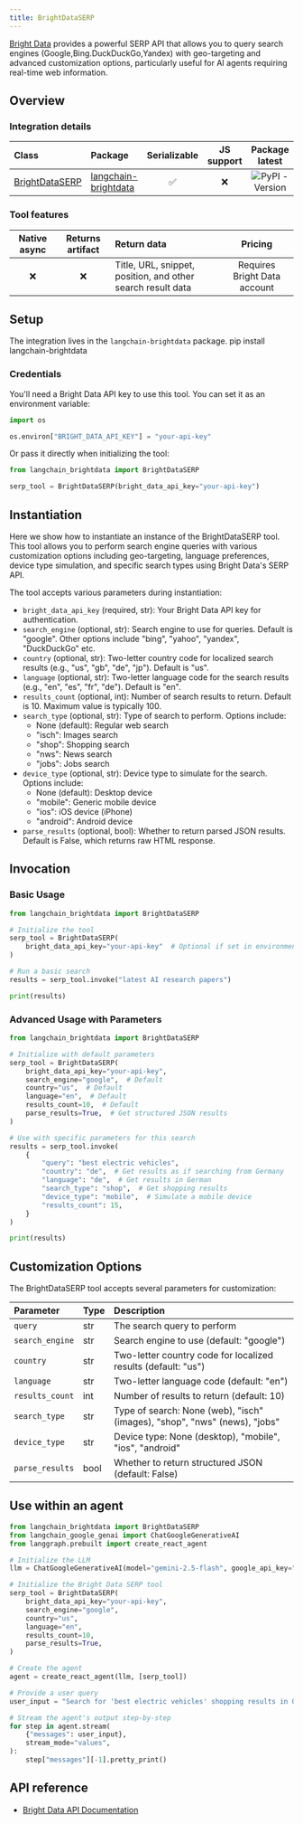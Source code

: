 ```yaml
---
title: BrightDataSERP
---
```


[Bright Data](https://brightdata.com/) provides a powerful SERP API that allows you to query search engines (Google,Bing.DuckDuckGo,Yandex) with geo-targeting and advanced customization options, particularly useful for AI agents requiring real-time web information.

## Overview

### Integration details

|Class|Package|Serializable|JS support|Package latest|
|:--|:--|:-:|:-:|:-:|
|[BrightDataSERP](https://pypi.org/project/langchain-brightdata/)|[langchain-brightdata](https://pypi.org/project/langchain-brightdata/)|✅|❌|![PyPI - Version](https://img.shields.io/pypi/v/langchain-brightdata?style=flat-square&label=%20)|

### Tool features

|Native async|Returns artifact|Return data|Pricing|
|:-:|:-:|:--|:-:|
|❌|❌|Title, URL, snippet, position, and other search result data|Requires Bright Data account|

## Setup

The integration lives in the `langchain-brightdata` package.
pip install langchain-brightdata

### Credentials

You'll need a Bright Data API key to use this tool. You can set it as an environment variable:

```python
import os

os.environ["BRIGHT_DATA_API_KEY"] = "your-api-key"
```

Or pass it directly when initializing the tool:

```python
from langchain_brightdata import BrightDataSERP

serp_tool = BrightDataSERP(bright_data_api_key="your-api-key")
```

## Instantiation

Here we show how to instantiate an instance of the BrightDataSERP tool. This tool allows you to perform search engine queries with various customization options including geo-targeting, language preferences, device type simulation, and specific search types using Bright Data's SERP API.

The tool accepts various parameters during instantiation:

- `bright_data_api_key` (required, str): Your Bright Data API key for authentication.
- `search_engine` (optional, str): Search engine to use for queries. Default is "google". Other options include "bing", "yahoo", "yandex", "DuckDuckGo" etc.
- `country` (optional, str): Two-letter country code for localized search results (e.g., "us", "gb", "de", "jp"). Default is "us".
- `language` (optional, str): Two-letter language code for the search results (e.g., "en", "es", "fr", "de"). Default is "en".
- `results_count` (optional, int): Number of search results to return. Default is 10. Maximum value is typically 100.
- `search_type` (optional, str): Type of search to perform. Options include:
  - None (default): Regular web search
  - "isch": Images search
  - "shop": Shopping search
  - "nws": News search
  - "jobs": Jobs search
- `device_type` (optional, str): Device type to simulate for the search. Options include:
  - None (default): Desktop device
  - "mobile": Generic mobile device
  - "ios": iOS device (iPhone)
  - "android": Android device
- `parse_results` (optional, bool): Whether to return parsed JSON results. Default is False, which returns raw HTML response.

## Invocation

### Basic Usage

```python
from langchain_brightdata import BrightDataSERP

# Initialize the tool
serp_tool = BrightDataSERP(
    bright_data_api_key="your-api-key"  # Optional if set in environment variables
)

# Run a basic search
results = serp_tool.invoke("latest AI research papers")

print(results)
```

### Advanced Usage with Parameters

```python
from langchain_brightdata import BrightDataSERP

# Initialize with default parameters
serp_tool = BrightDataSERP(
    bright_data_api_key="your-api-key",
    search_engine="google",  # Default
    country="us",  # Default
    language="en",  # Default
    results_count=10,  # Default
    parse_results=True,  # Get structured JSON results
)

# Use with specific parameters for this search
results = serp_tool.invoke(
    {
        "query": "best electric vehicles",
        "country": "de",  # Get results as if searching from Germany
        "language": "de",  # Get results in German
        "search_type": "shop",  # Get shopping results
        "device_type": "mobile",  # Simulate a mobile device
        "results_count": 15,
    }
)

print(results)
```

## Customization Options

The BrightDataSERP tool accepts several parameters for customization:

|Parameter|Type|Description|
|:--|:--|:--|
|`query`|str|The search query to perform|
|`search_engine`|str|Search engine to use (default: "google")|
|`country`|str|Two-letter country code for localized results (default: "us")|
|`language`|str|Two-letter language code (default: "en")|
|`results_count`|int|Number of results to return (default: 10)|
|`search_type`|str|Type of search: None (web), "isch" (images), "shop", "nws" (news), "jobs"|
|`device_type`|str|Device type: None (desktop), "mobile", "ios", "android"|
|`parse_results`|bool|Whether to return structured JSON (default: False)|

## Use within an agent

```python
from langchain_brightdata import BrightDataSERP
from langchain_google_genai import ChatGoogleGenerativeAI
from langgraph.prebuilt import create_react_agent

# Initialize the LLM
llm = ChatGoogleGenerativeAI(model="gemini-2.5-flash", google_api_key="your-api-key")

# Initialize the Bright Data SERP tool
serp_tool = BrightDataSERP(
    bright_data_api_key="your-api-key",
    search_engine="google",
    country="us",
    language="en",
    results_count=10,
    parse_results=True,
)

# Create the agent
agent = create_react_agent(llm, [serp_tool])

# Provide a user query
user_input = "Search for 'best electric vehicles' shopping results in Germany in German using mobile."

# Stream the agent's output step-by-step
for step in agent.stream(
    {"messages": user_input},
    stream_mode="values",
):
    step["messages"][-1].pretty_print()
```

## API reference

- [Bright Data API Documentation](https://docs.brightdata.com/scraping-automation/serp-api/introduction)
